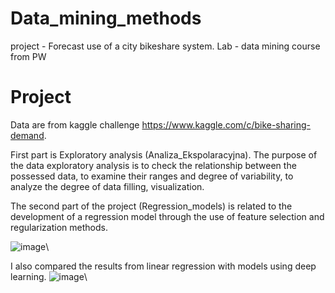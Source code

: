# Data_mining_methods
project - Forecast use of a city bikeshare system.  Lab - data mining course from PW  

# Project 

Data are from kaggle challenge https://www.kaggle.com/c/bike-sharing-demand.

First part is Exploratory analysis (Analiza_Ekspolaracyjna). The purpose of the data exploratory analysis is to check the relationship between the possessed data, to examine their ranges and degree of variability, to analyze the degree of data filling, visualization.

The second part of the project (Regression_models) is related to the development of a regression model through the use of feature selection and regularization methods. 

![image](project/Linear_models_results.png)\

I also compared the results from linear regression with models using deep learning.
![image](project/dnn_results.png)\



